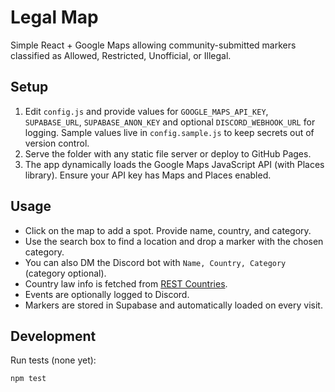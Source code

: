 # Legal Map

Simple React + Google Maps allowing community-submitted markers classified as Allowed, Restricted, Unofficial, or Illegal.

## Setup
1. Edit `config.js` and provide values for `GOOGLE_MAPS_API_KEY`, `SUPABASE_URL`, `SUPABASE_ANON_KEY` and optional `DISCORD_WEBHOOK_URL` for logging. Sample values live in `config.sample.js` to keep secrets out of version control.
2. Serve the folder with any static file server or deploy to GitHub Pages.
3. The app dynamically loads the Google Maps JavaScript API (with Places library). Ensure your API key has Maps and Places enabled.

## Usage
- Click on the map to add a spot. Provide name, country, and category.
- Use the search box to find a location and drop a marker with the chosen category.
- You can also DM the Discord bot with `Name, Country, Category` (category optional).
- Country law info is fetched from [REST Countries](https://restcountries.com/).
- Events are optionally logged to Discord.
- Markers are stored in Supabase and automatically loaded on every visit.

## Development
Run tests (none yet):
```bash
npm test
```